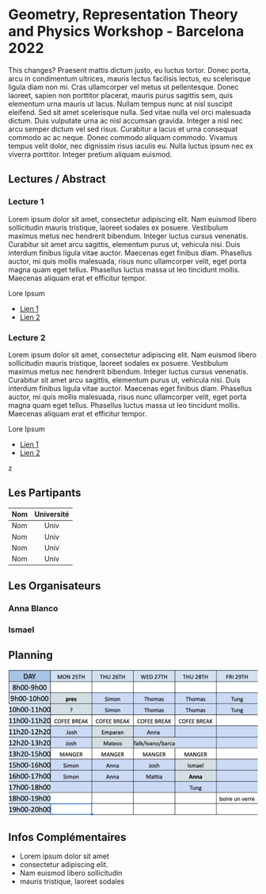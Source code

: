 <link rel="shortcut icon" type="image/x-icon" href="logo.ico">

# Geometry, Representation Theory and Physics Workshop - Barcelona 2022

This changes? Praesent mattis dictum justo, eu luctus tortor. Donec porta, arcu in condimentum ultrices, mauris lectus facilisis lectus, eu scelerisque ligula diam non mi. Cras ullamcorper vel metus ut pellentesque. Donec laoreet, sapien non porttitor placerat, mauris purus sagittis sem, quis elementum urna mauris ut lacus. Nullam tempus nunc at nisl suscipit eleifend. Sed sit amet scelerisque nulla. Sed vitae nulla vel orci malesuada dictum. Duis vulputate urna ac nisl accumsan gravida. Integer a nisl nec arcu semper dictum vel sed risus. Curabitur a lacus et urna consequat commodo ac ac neque. Donec commodo aliquam commodo. Vivamus tempus velit dolor, nec dignissim risus iaculis eu. Nulla luctus ipsum nec ex viverra porttitor. Integer pretium aliquam euismod. 

## Lectures / Abstract 

### Lecture 1

Lorem ipsum dolor sit amet, consectetur adipiscing elit. Nam euismod libero sollicitudin mauris tristique, laoreet sodales ex posuere. Vestibulum maximus metus nec hendrerit bibendum. Integer luctus cursus venenatis. Curabitur sit amet arcu sagittis, elementum purus ut, vehicula nisi. Duis interdum finibus ligula vitae auctor. Maecenas eget finibus diam. Phasellus auctor, mi quis mollis malesuada, risus nunc ullamcorper velit, eget porta magna quam eget tellus. Phasellus luctus massa ut leo tincidunt mollis. Maecenas aliquam erat et efficitur tempor. 

Lore Ipsum

- [Lien 1](https://github.com/Seminael/Seminael.github.io/blob/main/pdf-support/JeuAliceEtBob.pdf)
- [Lien 2](http://)

### Lecture 2

Lorem ipsum dolor sit amet, consectetur adipiscing elit. Nam euismod libero sollicitudin mauris tristique, laoreet sodales ex posuere. Vestibulum maximus metus nec hendrerit bibendum. Integer luctus cursus venenatis. Curabitur sit amet arcu sagittis, elementum purus ut, vehicula nisi. Duis interdum finibus ligula vitae auctor. Maecenas eget finibus diam. Phasellus auctor, mi quis mollis malesuada, risus nunc ullamcorper velit, eget porta magna quam eget tellus. Phasellus luctus massa ut leo tincidunt mollis. Maecenas aliquam erat et efficitur tempor. 

Lore Ipsum

- [Lien 1](https://github.com/Seminael/Seminael.github.io/blob/main/pdf-support/JeuAliceEtBob.pdf)
- [Lien 2](http://)

z
## Les Partipants

|Nom | Université | 
|:---|:---:|
|Nom | Univ | 
|Nom | Univ | 
|Nom | Univ | 
|Nom | Univ | 

## Les Organisateurs

### Anna Blanco


### Ismael


## Planning

![Planning](https://github.com/GRPWorkshop/Barcelona2022/blob/gh-pages/15486095-2AB3-405F-8219-34D264ACAF7E.jpeg)

## Infos Complémentaires
- Lorem ipsum dolor sit amet
- consectetur adipiscing elit.
- Nam euismod libero sollicitudin
- mauris tristique, laoreet sodales

